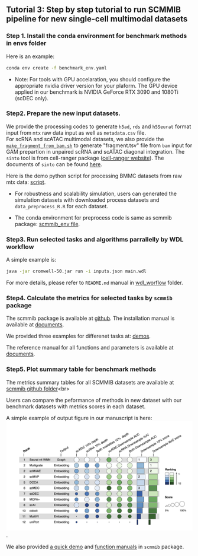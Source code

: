 ## Tutorial 3: Step by step tutorial to run SCMMIB pipeline for new single-cell multimodal datasets

### Step 1. Install the conda environment for benchmark methods in envs folder
Here is an example:
```Bash
conda env create -f benchmark_env.yaml
``` 

- Note: For tools with GPU accelaration, you should configure the appropriate nvidia driver version for your plaform. The GPU device applied in our benchmark is NVIDIA GeForce RTX 3090 and 1080Ti (scDEC only).

### Step2. Prepare the new input datasets.

We provide the processing codes to generate `h5ad`, `rds` and `h5Seurat` format input from `mtx` raw data input as well as `metadata.csv` file. <br>
For scRNA and scATAC multimodal datasets, we also provide the  [`make_fragment_from_bam.sh`](../preprocessing_scripts/make_fragment_from_bam.sh) to generate "fragment.tsv" file from `bam` input for GAM prepartion in unpaired scRNA and scATAC diagonal integration. The `sinto` tool is from cell-ranger package ([cell-ranger website](https://www.10xgenomics.com/cn/support/software/cell-ranger/latest)). The documents of `sinto` can be found [here](https://timoast.github.io/sinto/basic_usage.html). <br>  

Here is the demo python script for processing BMMC datasets from raw mtx data: [script](../preprocessing_scripts/data_simulation/BMMC/data_preprocess_py.py).

- For robustness and scalability simulation, users can generated the simulation datasets with downloaded process datasets and `data_preprocess_R.R` for each dataset. 

- The conda environment for preprocess code is same as scmmib package: [scmmib_env file](https://github.com/bm2-lab/SCMMI_Benchmark/blob/main/scmmib_env.yml). 




### Step3. Run selected tasks and algorithms parrallelly by WDL workflow
A simple example is:
```Bash
java -jar cromwell-50.jar run -i inputs.json main.wdl
```
For more details, please refer to `README.md` manual in [wdl_worflow](../wdl_workflow/) folder.



### Step4. Calculate the metrics for selected tasks by `scmmib` package

The scmmib package is available at  [github](https://github.com/bm2-lab/SCMMI_Benchmark/). The installation manual is available at [documents](https://github.com/bm2-lab/SCMMI_Benchmark/blob/main/README.md).

We provided three examples for differenet tasks at: [demos](https://github.com/bm2-lab/SCMMI_Benchmark/blob/main/docs/scmmib_demo.py). <br> 

The reference manual for all functions and parameters is available at [documents](https://github.com/bm2-lab/SCMMI_Benchmark/blob/main/docs/scmmib_py_manual.md). <br>

### Step5. Plot summary table for benchmark methods
The metrics summary tables for all SCMMIB datasets are available at [scmmib github folder](https://github.com/bm2-lab/SCMMI_Benchmark/tree/main/manuscript_figure_script_and_data/stage2_res/SCMMIB_metrics_final.)<br>

 Users can compare the peformance of methods in new dataset with our benchmark datasets with metrics scores in each dataset.<br> 

A simple example of output figure in our manuscript is here:
![rank_plot](./pair_RNA_ATAC_robustness.png).

We also provided [a quick demo](https://github.com/bm2-lab/SCMMI_Benchmark/blob/main/docs/scmmib_summary_table_demo.r) and [function manuals](https://github.com/bm2-lab/SCMMI_Benchmark/blob/main/docs/scmmib_tab_r_manual.md) in `scmmib` package. 